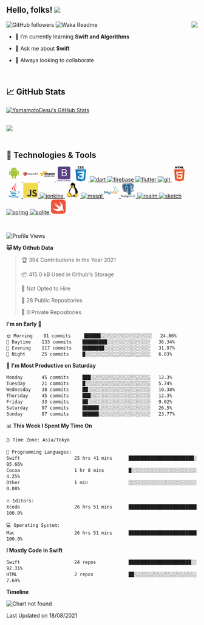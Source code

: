## Hello, folks! <img src="https://raw.githubusercontent.com/MartinHeinz/MartinHeinz/master/wave.gif" width="30px"> 
<p>
<img align="right" src="https://media.giphy.com/media/26ufdb3cYKwbRtYVW/giphy.gif" style="max-width:100%;" height="150px">
 
![GitHub followers](https://img.shields.io/github/followers/YamamotoDesu?label=Follow&style=social)
![Waka Readme](https://github.com/YamamotoDesu/YamamotoDesu/workflows/Waka%20Readme/badge.svg)
 
- 🌱 I’m currently learning **Swift and Algorithms**  
 
- 💬 Ask me about **Swift**  
 
- 👯 Always looking to collaborate
</p>
<br>

## &#x1f4c8; GitHub Stats
<a href="https://github.com/YamamotoDesu/YamamotoDesu">
  <img align="center" src="https://github-readme-stats.vercel.app/api?username=YamamotoDesu&show_icons=true&line_height=27&count_private=true&title_color=ffffff&text_color=c9cacc&icon_color=2bbc8a&bg_color=1d1f21&hide=contribs,prs&show_icons=true" alt="YamamotoDesu's GitHub Stats" /><br><br>
</a>

![](https://github-profile-summary-cards.vercel.app/api/cards/profile-details?username=YamamotoDesu&theme=vue)
<br><br>

## 🔧 Technologies & Tools
<p align="left"> <a href="https://developer.android.com" target="_blank"> <img src="https://raw.githubusercontent.com/devicons/devicon/master/icons/android/android-original-wordmark.svg" alt="android" width="40" height="40"/> </a> <a href="https://angular.io" target="_blank"> <img src="https://raw.githubusercontent.com/devicons/devicon/master/icons/angularjs/angularjs-original-wordmark.svg" alt="angularjs" width="40" height="40"/> </a> <a href="https://aws.amazon.com" target="_blank"> <img src="https://raw.githubusercontent.com/devicons/devicon/master/icons/amazonwebservices/amazonwebservices-original-wordmark.svg" alt="aws" width="40" height="40"/> </a> <a href="https://getbootstrap.com" target="_blank"> <img src="https://raw.githubusercontent.com/devicons/devicon/master/icons/bootstrap/bootstrap-plain-wordmark.svg" alt="bootstrap" width="40" height="40"/> </a> <a href="https://www.w3schools.com/css/" target="_blank"> <img src="https://raw.githubusercontent.com/devicons/devicon/master/icons/css3/css3-original-wordmark.svg" alt="css3" width="40" height="40"/> </a> <a href="https://dart.dev" target="_blank"> <img src="https://www.vectorlogo.zone/logos/dartlang/dartlang-icon.svg" alt="dart" width="40" height="40"/> </a> <a href="https://firebase.google.com/" target="_blank"> <img src="https://www.vectorlogo.zone/logos/firebase/firebase-icon.svg" alt="firebase" width="40" height="40"/> </a> <a href="https://flutter.dev" target="_blank"> <img src="https://www.vectorlogo.zone/logos/flutterio/flutterio-icon.svg" alt="flutter" width="40" height="40"/> </a> <a href="https://git-scm.com/" target="_blank"> <img src="https://www.vectorlogo.zone/logos/git-scm/git-scm-icon.svg" alt="git" width="40" height="40"/> </a> <a href="https://www.w3.org/html/" target="_blank"> <img src="https://raw.githubusercontent.com/devicons/devicon/master/icons/html5/html5-original-wordmark.svg" alt="html5" width="40" height="40"/> </a> <a href="https://www.java.com" target="_blank"> <img src="https://raw.githubusercontent.com/devicons/devicon/master/icons/java/java-original.svg" alt="java" width="40" height="40"/> </a> <a href="https://developer.mozilla.org/en-US/docs/Web/JavaScript" target="_blank"> <img src="https://raw.githubusercontent.com/devicons/devicon/master/icons/javascript/javascript-original.svg" alt="javascript" width="40" height="40"/> </a> <a href="https://www.jenkins.io" target="_blank"> <img src="https://www.vectorlogo.zone/logos/jenkins/jenkins-icon.svg" alt="jenkins" width="40" height="40"/> </a> <a href="https://www.linux.org/" target="_blank"> <img src="https://raw.githubusercontent.com/devicons/devicon/master/icons/linux/linux-original.svg" alt="linux" width="40" height="40"/> </a> <a href="https://www.microsoft.com/en-us/sql-server" target="_blank"> <img src="https://www.svgrepo.com/show/303229/microsoft-sql-server-logo.svg" alt="mssql" width="40" height="40"/> </a> <a href="https://www.mysql.com/" target="_blank"> <img src="https://raw.githubusercontent.com/devicons/devicon/master/icons/mysql/mysql-original-wordmark.svg" alt="mysql" width="40" height="40"/> </a> <a href="https://www.postgresql.org" target="_blank"> <img src="https://raw.githubusercontent.com/devicons/devicon/master/icons/postgresql/postgresql-original-wordmark.svg" alt="postgresql" width="40" height="40"/> </a> <a href="https://realm.io/" target="_blank"> <img src="https://raw.githubusercontent.com/bestofjs/bestofjs-webui/8665e8c267a0215f3159df28b33c365198101df5/public/logos/realm.svg" alt="realm" width="40" height="40"/> </a> <a href="https://www.sketch.com/" target="_blank"> <img src="https://www.vectorlogo.zone/logos/sketchapp/sketchapp-icon.svg" alt="sketch" width="40" height="40"/> </a> <a href="https://spring.io/" target="_blank"> <img src="https://www.vectorlogo.zone/logos/springio/springio-icon.svg" alt="spring" width="40" height="40"/> </a> <a href="https://www.sqlite.org/" target="_blank"> <img src="https://www.vectorlogo.zone/logos/sqlite/sqlite-icon.svg" alt="sqlite" width="40" height="40"/> </a> <a href="https://developer.apple.com/swift/" target="_blank"> <img src="https://raw.githubusercontent.com/devicons/devicon/master/icons/swift/swift-original.svg" alt="swift" width="40" height="40"/> </a> </p><br>

<!--START_SECTION:waka-->
![Profile Views](http://img.shields.io/badge/Profile%20Views-21-blue)

**🐱 My Github Data** 

> 🏆 394 Contributions in the Year 2021
 > 
> 📦 415.0 kB Used in Github's Storage 
 > 
> 🚫 Not Opted to Hire
 > 
> 📜 28 Public Repositories 
 > 
> 🔑 0 Private Repositories  
 > 
**I'm an Early 🐤** 

```text
🌞 Morning    91 commits     ██████░░░░░░░░░░░░░░░░░░░   24.86% 
🌆 Daytime    133 commits    █████████░░░░░░░░░░░░░░░░   36.34% 
🌃 Evening    117 commits    ████████░░░░░░░░░░░░░░░░░   31.97% 
🌙 Night      25 commits     █░░░░░░░░░░░░░░░░░░░░░░░░   6.83%

```
📅 **I'm Most Productive on Saturday** 

```text
Monday       45 commits     ███░░░░░░░░░░░░░░░░░░░░░░   12.3% 
Tuesday      21 commits     █░░░░░░░░░░░░░░░░░░░░░░░░   5.74% 
Wednesday    38 commits     ██░░░░░░░░░░░░░░░░░░░░░░░   10.38% 
Thursday     45 commits     ███░░░░░░░░░░░░░░░░░░░░░░   12.3% 
Friday       33 commits     ██░░░░░░░░░░░░░░░░░░░░░░░   9.02% 
Saturday     97 commits     ██████░░░░░░░░░░░░░░░░░░░   26.5% 
Sunday       87 commits     ██████░░░░░░░░░░░░░░░░░░░   23.77%

```


📊 **This Week I Spent My Time On** 

```text
⌚︎ Time Zone: Asia/Tokyo

💬 Programming Languages: 
Swift                    25 hrs 41 mins      ████████████████████████░   95.66% 
Cocoa                    1 hr 8 mins         █░░░░░░░░░░░░░░░░░░░░░░░░   4.25% 
Other                    1 min               ░░░░░░░░░░░░░░░░░░░░░░░░░   0.08%

🔥 Editors: 
Xcode                    26 hrs 51 mins      █████████████████████████   100.0%

💻 Operating System: 
Mac                      26 hrs 51 mins      █████████████████████████   100.0%

```

**I Mostly Code in Swift** 

```text
Swift                    24 repos            ███████████████████████░░   92.31% 
HTML                     2 repos             ██░░░░░░░░░░░░░░░░░░░░░░░   7.69%

```


**Timeline**

![Chart not found](https://raw.githubusercontent.com/YamamotoDesu/YamamotoDesu/main/charts/bar_graph.png) 


 Last Updated on 18/08/2021
<!--END_SECTION:waka-->
